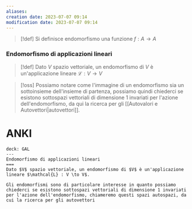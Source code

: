 ```yaml
---
aliases: 
creation date: 2023-07-07 09:14
modification date: 2023-07-07 09:14
---
```


>[!def]
>Si definisce endomorfismo una funzione $f : A \to A$


### Endomorfismo di applicazioni lineari

>[!def]
>Dato $V$ spazio vettoriale, un endomorfismo di $V$ è un'applicazione lineare $\mathcal{L} : V \to V$


>[!oss]
>Possiamo notare come l'immagine di un endomorfismo sia un sottoinsieme dell'insieme di partenza, possiamo quindi chiederci se esistono sottospazi vettoriali di dimensione 1 invariati per l'azione dell'endomorfismo, da qui la ricerca per gli [[Autovalori e Autovettori|autovettori]].


# ANKI


```anki
deck: GAL
---
Endomorfismo di applicazioni lineari
===
Dato $V$ spazio vettoriale, un endomorfismo di $V$ è un'applicazione lineare $\mathcal{L} : V \to V$.

Gli endomorfismi sono di particolare interesse in quanto possiamo chiederci se esistono sottospazi vettoriali di dimensione 1 invariati per l'azione dell'endomorfismo, chiameremo questi spazi autospazi, da cui la ricerca per gli autovettori
```
